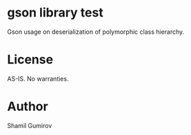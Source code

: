 # gson library test

Gson usage on deserialization of polymorphic class hierarchy.

# License

AS-IS. No warranties.

# Author

Shamil Gumirov

